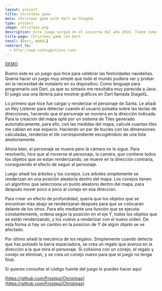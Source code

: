 ```yaml
---
layout: project
title: Christmas game
meta: Christmas game with dart an StageXL
type: project
image: christmas.png
description: Este juego surgió en el invierno del año 2016. Tiene como temática la festividad navideña. El objetivo es simple, disparar regalos a los conejos. El juego tiene algunos fallos pero siemplemente lo creé para probar el lenguaje Dart.
title-page: Christmas game con Dart
tenol: [Dart, WebGL]
redirect_to:
  - http://www.codingpotions.com/
---
```



<a href="https://frostqui.github.io/christmas/" class="waves-effect waves-light btn">DEMO</a>

Bueno este es un juego que hice para celebrar las festividades navideñas. Quería hacer un juego muy simple que todo el mundo pudiera ver y probar sin la necesidad de instalarlo
en su dispositivo. Como lenguaje para programarlo usé Dart, ya que su sintaxis me resultaba muy parecida a Java. El juego usa una librería para mostrar gráficos en Dart llamada
StageXL.

Lo primero que hice fue cargar y renderizar el personaje de Santa. Le añadi un Key Listener para detectar cuando el usuario pulsaba sobre las teclas de direcciones, haciendo que el
personaje se moviera en la dirección indicada. Para la creación del mapa opté por un sistema de Tiles generado automáticamente, para ello, con las medidas del mapa, 
calculé cuantas tiles me cabían en ese espacio. Haciendo un par de bucles con las dimensiones calculadas, renderizo el tile correspondiente escogiéndolo de una lista aleatoriamente.

Ahora bien, el personaje se mueve pero la cámara no le sigue. Para resolverlo, hice que al moverse el personaje, la camára, que contiene todos los objetos que se estan renderizando,
se mueve en la dirección contraria, consiguiendo el efecto de seguir al personaje.

Luego añadi los árboles y los conejos. Los arboles simplemente se renderizan en una posición aleatoria dentro del mapa. Los conejos tienen un algoritmo que selecciona un punto
aleatorio dentro del mapa, para después mover poco a poco al conejo en esa direccion. 

Para crear un efecto de profundidad, quería que los objetos que se encontran más abajo se renderizaran después para que se colocaran delante de los otros. Para ello mediante
una función que se ejecuta constantemente, ordena según la posición en el eje Y, todos los objetos que se están renderizando, y los vuelve a renderizar con el nuevo orden. De esta 
forma si hay un cambio en la posicion de Y de algún objeto se ve afectado.

Por último añadi la mecánica de los regalos. Simplemente cuando detecta que has pulsado la barra espaciadora, se crea un regalo que avanza en la dirección a la que mira el personaje.
Si colisiona con un conejo, el regalo y conejo se eliminan, y se crea un conejo nuevo para que el juego no tenga final.

Si quieres consultar el código fuente del juego lo puedes hacer aquí:

[https://github.com/Frostqui/Christmas](https://github.com/Frostqui/Christmas)
